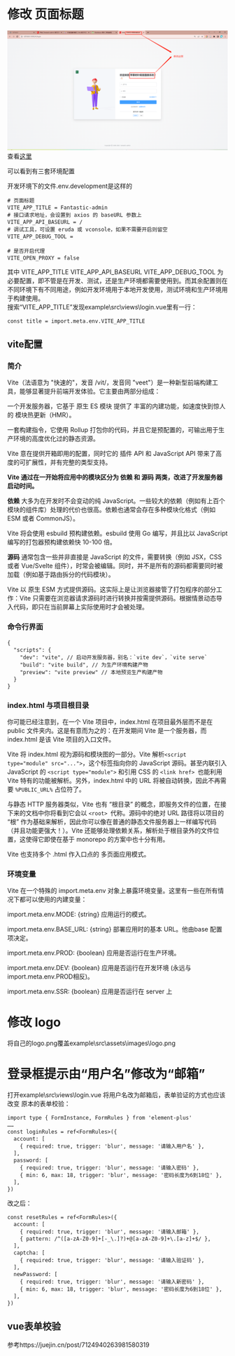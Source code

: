 # 修改 页面标题
![1](.\img\1.png)
查看[这里](https://hooray.gitee.io/fantastic-admin/guide/configure.html)

可以看到有三套环境配置

开发环境下的文件.env.development是这样的
```
# 页面标题
VITE_APP_TITLE = Fantastic-admin
# 接口请求地址，会设置到 axios 的 baseURL 参数上
VITE_APP_API_BASEURL = /
# 调试工具，可设置 eruda 或 vconsole，如果不需要开启则留空
VITE_APP_DEBUG_TOOL =

# 是否开启代理
VITE_OPEN_PROXY = false
```
其中 VITE_APP_TITLE VITE_APP_API_BASEURL VITE_APP_DEBUG_TOOL 为必要配置，即不管是在开发、测试，还是生产环境都需要使用到。而其余配置则在不同环境下有不同用途，例如开发环境用于本地开发使用，测试环境和生产环境用于构建使用。  
搜索“VITE_APP_TITLE”发现example\src\views\login.vue里有一行：
```
const title = import.meta.env.VITE_APP_TITLE
```
## vite配置
### 简介
Vite（法语意为 "快速的"，发音 /vit/，发音同 "veet"）是一种新型前端构建工具，能够显著提升前端开发体验。它主要由两部分组成：

一个开发服务器，它基于 原生 ES 模块 提供了 丰富的内建功能，如速度快到惊人的 模块热更新（HMR）。

一套构建指令，它使用 Rollup 打包你的代码，并且它是预配置的，可输出用于生产环境的高度优化过的静态资源。

Vite 意在提供开箱即用的配置，同时它的 插件 API 和 JavaScript API 带来了高度的可扩展性，并有完整的类型支持。

**Vite 通过在一开始将应用中的模块区分为 依赖 和 源码 两类，改进了开发服务器启动时间。**

**依赖** 大多为在开发时不会变动的纯 JavaScript。一些较大的依赖（例如有上百个模块的组件库）处理的代价也很高。依赖也通常会存在多种模块化格式（例如 ESM 或者 CommonJS）。

Vite 将会使用 esbuild 预构建依赖。esbuild 使用 Go 编写，并且比以 JavaScript 编写的打包器预构建依赖快 10-100 倍。

**源码** 通常包含一些并非直接是 JavaScript 的文件，需要转换（例如 JSX，CSS 或者 Vue/Svelte 组件），时常会被编辑。同时，并不是所有的源码都需要同时被加载（例如基于路由拆分的代码模块）。

Vite 以 原生 ESM 方式提供源码。这实际上是让浏览器接管了打包程序的部分工作：Vite 只需要在浏览器请求源码时进行转换并按需提供源码。根据情景动态导入代码，即只在当前屏幕上实际使用时才会被处理。
### 命令行界面
```
{
  "scripts": {
    "dev": "vite", // 启动开发服务器，别名：`vite dev`，`vite serve`
    "build": "vite build", // 为生产环境构建产物
    "preview": "vite preview" // 本地预览生产构建产物
  }
}
```
### index.html 与项目根目录
你可能已经注意到，在一个 Vite 项目中，index.html 在项目最外层而不是在 public 文件夹内。这是有意而为之的：在开发期间 Vite 是一个服务器，而 index.html 是该 Vite 项目的入口文件。

Vite 将 index.html 视为源码和模块图的一部分。Vite 解析``` <script type="module" src="..."> ```，这个标签指向你的 JavaScript 源码。甚至内联引入 JavaScript 的 ```<script type="module">``` 和引用 CSS 的 ```<link href> ```也能利用 Vite 特有的功能被解析。另外，index.html 中的 URL 将被自动转换，因此不再需要 ```%PUBLIC_URL%``` 占位符了。

与静态 HTTP 服务器类似，Vite 也有 “根目录” 的概念，即服务文件的位置，在接下来的文档中你将看到它会以 ```<root> ```代称。源码中的绝对 URL 路径将以项目的 “根” 作为基础来解析，因此你可以像在普通的静态文件服务器上一样编写代码（并且功能更强大！）。Vite 还能够处理依赖关系，解析处于根目录外的文件位置，这使得它即使在基于 monorepo 的方案中也十分有用。

Vite 也支持多个 .html 作入口点的 多页面应用模式。
### 环境变量
Vite 在一个特殊的 import.meta.env 对象上暴露环境变量。这里有一些在所有情况下都可以使用的内建变量：

import.meta.env.MODE: {string} 应用运行的模式。

import.meta.env.BASE_URL: {string} 部署应用时的基本 URL。他由base 配置项决定。

import.meta.env.PROD: {boolean} 应用是否运行在生产环境。

import.meta.env.DEV: {boolean} 应用是否运行在开发环境 (永远与 import.meta.env.PROD相反)。

import.meta.env.SSR: {boolean} 应用是否运行在 server 上

# 修改 logo
将自己的logo.png覆盖example\src\assets\images\logo.png
# 登录框提示由“用户名”修改为“邮箱”
打开example\src\views\login.vue
将用户名改为邮箱后，表单验证的方式也应该改变
原本的表单校验：
```
import type { FormInstance, FormRules } from 'element-plus'
……
const loginRules = ref<FormRules>({
  account: [
    { required: true, trigger: 'blur', message: '请输入用户名' },
  ],
  password: [
    { required: true, trigger: 'blur', message: '请输入密码' },
    { min: 6, max: 18, trigger: 'blur', message: '密码长度为6到18位' },
  ],
})
```
改之后：
```
const resetRules = ref<FormRules>({
  account: [
    { required: true, trigger: 'blur', message: '请输入邮箱' },
    { pattern: /^([a-zA-Z0-9]+[-_\.]?)+@[a-zA-Z0-9]+\.[a-z]+$/ },
  ],
  captcha: [
    { required: true, trigger: 'blur', message: '请输入验证码' },
  ],
  newPassword: [
    { required: true, trigger: 'blur', message: '请输入新密码' },
    { min: 6, max: 18, trigger: 'blur', message: '密码长度为6到18位' },
  ],
})
```
## vue表单校验
参考https://juejin.cn/post/7124940263981580319
